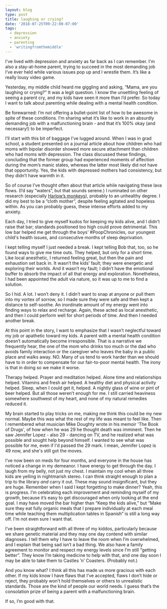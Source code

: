 ```yaml
---
layout: blog
type: post
title: laughing or crying?
date: '2018-07-25T09:22:00-07:00'
tags:
  - depression
  - anxiety
  - parenting
  - 'writingfromthemiddle'
---
```

I've lived with depression and anxiety as far back as I can remember. I'm also a stay-at-home parent, trying to succeed in the most demanding job I’ve ever held while various issues pop up and I wrestle them. It’s like a really lousy video game.

Yesterday, my middle child heard me giggling and asking, “Mama, are you laughing or crying?” It was a legit question. I know the unsettling feeling of seeing a parent cry, and my kids have seen it more than I’d prefer. So today I want to talk about parenting while dealing with a mental health condition.

Be forewarned: I’m not offering a bullet-point list of how to be awesome in spite of these conditions. I’m sharing what it’s like to work in an absurdly demanding job with a malfunctioning brain - and that it’s 100% okay (and necessary!) to be imperfect.

I’ll start with this bit of baggage I’ve lugged around. When I was in grad school, a student presented on a journal article about how children who had moms with bipolar disorder showed more secure attachment than children who had moms with depression. The class discussed these findings, concluding that the former group had experienced moments of affection during the mom’s manic states, whereas the latter most likely did not have that opportunity. Yes, the kids with depressed mothers had consistency, but they didn’t have warmth in it.

So of course I’ve thought often about that article while navigating these lava flows. (I’d say “waters”, but that sounds serene.) I ruminated on other research (especially [Harlow’s monkeys](https://youtu.be/_O60TYAIgC4)), probably to an unhealthy degree. I did my best to be a “cloth mother”, despite feeling agitated and hopeless within. As you can probably guess, these intense efforts added to my anxiety.

Each day, I tried to give myself kudos for keeping my kids alive, and I didn’t raise that bar; standards positioned too high could prove detrimental. This low bar helped me get through the boys' #PoopChronicles, our youngest child's health issues, and consecutive months of sleep deprivation.

I kept telling myself I just needed a break. I kept telling Bob that, too, so he found ways to give me time outs. They helped, but only for a short time. Like local anesthetic, I returned feeling great, but then the pain and exhaustion set back in. It wasn’t the kids’ fault; they were energetic and exploring their worlds. And it wasn’t my fault; I didn’t have the emotional buffer to absorb the impact of all that energy and exploration. Nonetheless, I had been appointed the adult via nature, so it was up to me to find a solution.

So I hid. A lot. I won’t deny it. I didn’t want to snap at anyone or pull them into my vortex of sorrow, so I made sure they were safe and then kept a distance to self-soothe. An inordinate amount of my energy went into finding ways to relax and recharge. Again, these acted as local anesthetic, and then I could perform well for short periods of time. And then I needed another break.

At this point in the story, I want to emphasize that I wasn’t neglectful toward my job or apathetic toward my kids. A parent with a mental health condition doesn’t automatically become irresponsible. That is a narrative we frequently hear, the one of the mom who drinks too much or the dad who avoids family interaction or the caregiver who leaves the baby in a public place and walks away. NO. Many of us tend to work harder than we should have to in order to compensate for our fair-to-poor mental health. The irony is that in doing so we make it worse.

Therapy helped. Prayer and meditation helped. Alone time and relationships helped. Vitamins and fresh air helped. A healthy diet and physical activity helped. Sleep, when I could get it, helped. A nightly glass of wine or pint of beer helped. But all those weren’t enough for me. I still carried heaviness somewhere southwest of my heart, and none of my natural remedies reduced it.

My brain started to play tricks on me, making me think this could be my new normal. Maybe this was what the rest of my life was meant to feel like. Then I remembered what musician Mike Doughty wrote in his memoir 'The Book of Drugs', of how when he was 29 he thought death was imminent. Then he saw Jennifer Lopez - also 29 - dancing on TV, and he realized what was possible and sought help beyond himself. I wanted to see what was possible for me, even if I'd passed the 29 mark. I mean, Jennifer Lopez is 49 now, and she's still got the moves.

I’ve now been on meds for four months, and everyone in the house has noticed a change in my demeanor. I have energy to get through the day. I laugh from my belly, not just my chest. I maintain my cool when all three kids are yelling in nightmarish stereo. I can think straight enough to plan a trip to the library _and_ carry it out. These may sound insignificant, but they are huge. Remember when I said I kept forgetting to make dinner? Yeah, this is progress. I’m celebrating each improvement and reminding myself of my growth, because it’s easy to get discouraged when only looking at the end goal. I may have moved the bar higher than “Keep the kids alive,” but “Make sure they eat fully organic meals that I prepare individually at each meal time while teaching them multiplication tables in Spanish” is still a long way off. I'm not even sure I want that.

I’ve been straightforward with all three of my kiddos, particularly because we share genetic material and they may one day contend with similar diagnoses. I tell them why I have to leave the room when I’m overwhelmed, and I explain that being sad isn’t a bad thing. We also have a family agreement to monitor and respect my energy levels since I’m still “getting better”. They know I’m taking medicine to help with that, and one day soon I may be able to take them to Castles ’n’ Coasters. (Probably not.)

And you know what? I think all this has made us more gracious with each other. If my kids know I have flaws that I’ve accepted, flaws I don’t hide or reject, they probably won’t hold themselves or others to unrealistic standards. Those are the kind of people our world needs. I guess that’s the consolation prize of being a parent with a malfunctioning brain.

If so, I’m good with that.

